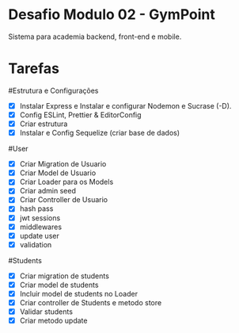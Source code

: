 # Desafio Modulo 02 - GymPoint

Sistema para academia backend, front-end e mobile.

# Tarefas

#Estrutura e Configurações
- [x] Instalar Express e Instalar e configurar Nodemon e Sucrase (-D).
- [x] Config ESLint, Prettier & EditorConfig
- [x] Criar estrutura
- [x] Instalar e Config Sequelize (criar base de dados)

#User
- [x] Criar Migration de Usuario
- [x] Criar Model de Usuario
- [x] Criar Loader para os Models
- [x] Criar admin seed
- [x] Criar Controller de Usuario
- [x] hash pass
- [x] jwt sessions
- [x] middlewares
- [x] update user
- [x] validation

#Students
- [x] Criar migration de students
- [x] Criar model de students
- [x] Incluir model de students no Loader
- [x] Criar controller de Students e metodo store
- [x] Validar students
- [x] Criar metodo update
